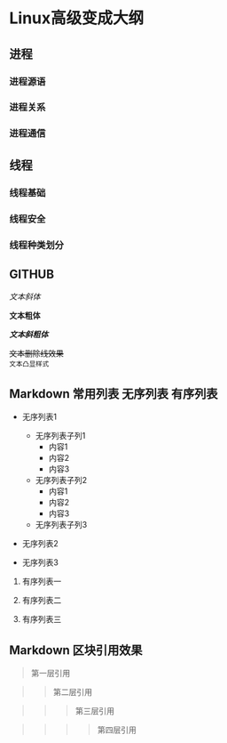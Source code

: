 


# Linux高级变成大纲

## 进程

### 进程源语
### 进程关系
### 进程通信

## 线程

### 线程基础
### 线程安全
### 线程种类划分

## GITHUB

*文本斜体*

**文本粗体**

***文本斜粗体***

~~文本删除线效果~~</br>
``文本凸显样式``</br>

## Markdown 常用列表 无序列表 有序列表

* 无序列表1
	* 无序列表子列1
		* 内容1
		* 内容2
		* 内容3
	* 无序列表子列2
		* 内容1
		* 内容2
		* 内容3
	* 无序列表子列3
* 无序列表2

* 无序列表3

1. 有序列表一

2. 有序列表二

3. 有序列表三

## Markdown 区块引用效果

> 第一层引用

> > 第二层引用

> > > 第三层引用

> > > > 第四层引用
